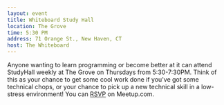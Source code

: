 ```yaml
---
layout: event
title: Whiteboard Study Hall
location: The Grove
time: 5:30 PM
address: 71 Orange St., New Haven, CT
host: The Whiteboard
---
```

Anyone wanting to learn programming or become better at
it can attend StudyHall weekly at The Grove on Thursdays
from 5:30-7:30PM.  Think of this as your chance to get
some cool work done if you've got some technical chops,
or your chance to pick up a new technical skill in a
low-stress environment!  You can
[RSVP](http://www.meetup.com/newhavenrb/events/106769762/)
on Meetup.com.